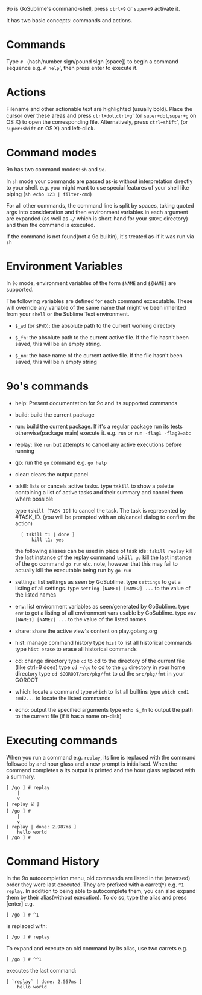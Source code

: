 9o is GoSublime's command-shell, press `ctrl+9` or `super+9` activate it.

It has two basic concepts: commands and actions.

Commands
========

Type `# ` (hash/number sign/pound sign [space]) to begin a command sequence e.g. `# help`', then press enter to execute it.

Actions
=======

Filename and other actionable text are highlighted (usually bold).
Place the cursor over these areas and press `ctrl+dot`,`ctrl+g`' (or `super+dot`,`super+g` on OS X) to open the corresponding file.
Alternatively, press `ctrl+shift`', (or `super+shift` on OS X) and left-click.

Command modes
=============

9o has two command modes: `sh` and `9o`.

In `sh` mode your commands are passed as-is without interpretation directly to your shell.
e.g. you might want to use special features of your shell like piping (`sh echo 123 | filter-cmd`)

For all other commands, the command line is split by spaces, taking quoted args into consideration
and then environment variables in each argument are expanded (as well as `~/` which
is short-hand for your `$HOME` directory) and then the command is executed.

If the command is not found(not a 9o builtin), it's treated as-if it was run via `sh`

Environment Variables
=====================

In `9o` mode, environment variables of the form `$NAME` and `${NAME}` are supported.

The following variables are defined for each command excecutable. These will override any variable
of the same name that might've been inherited from your `shell` or the Sublime Text environment.

* `$_wd` (or `$PWD`): the absolute path to the current working directory

* `$_fn`: the absolute path to the current active file. If the file hasn't been saved, this will be
          an empty string.

* `$_nm`: the base name of the current active file. If the file hasn't been saved, this will be n empty string

9o's commands
==================

* help: Present documentation for 9o and its supported commands

* build: build the current package

* run: build the current package. If it's a regular package run its tests otherwise(package main)
		   execute it. e.g. `run` or `run -flag1 -flag2=abc`

* replay: like `run` but attempts to cancel any active executions before running

* go: run the `go` command e.g. `go help`

* clear: clears the output panel

* tskill: lists or cancels active tasks.
	type `tskill` to show a palette containing a list of active tasks and their summary and cancel them where possible

	type `tskill [TASK ID]` to cancel the task. The task is represented by #TASK_ID. (you will be prompted with an ok/cancel dialog to confirm the action)

		[ tskill t1 | done ]
			kill t1: yes

	the following aliases can be used in place of task ids:
		`tskill replay` kill the last instance of the replay command
		`tskill go` kill the last instance of the go command `go run` etc. note, however that this may fail to actually kill the executable being run by `go run`

* settings: list settings as seen by GoSublime.
	type `settings` to get a listing of all settings.
	type `setting [NAME1] [NAME2] ...` to the value of the listed names

* env: list environment variables as seen/generated by GoSublime.
	type `env` to get a listing of all environment vars usable by GoSublime.
	type `env [NAME1] [NAME2] ...` to the value of the listed names

* share: share the active view's content on play.golang.org

* hist: manage command history
	type `hist` to list all historical commands
	type `hist erase` to erase all historical commands

* cd: change directory
	type `cd` to cd to the directory of the current file (like ctrl+9 does)
	type `cd ~/go` to cd to the `go` directory in your home directory
	type `cd $GOROOT/src/pkg/fmt` to cd the `src/pkg/fmt` in your GOROOT

* which: locate a command
	type `which` to list all builtins
	type `which cmd1 cmd2...` to locate the listed commands

* echo: output the specified arguments
	type `echo $_fn` to output the path to the current file (if it has a name on-disk)

Executing commands
==================

When you run a command e.g. `replay`, its line is replaced with the command followed by and hour glass
and a new prompt is initialised. When the command completes a its output is printed and the hour glass
replaced with a summary.

	[ /go ] # replay
		|
		v
	[ replay ⌛ ]
	[ /go ] #
		|
		v
	[ replay | done: 2.987ms ]
		hello world
	[ /go ] #


Command History
===============

In the 9o autocompletion menu, old commands are listed in the (reversed) order they were last executed.
They are prefixed with a carret(^) e.g. `^1 replay`. In addition to being able to autocomplete them,
you can also expand them by their alias(without execution). To do so, type the alias and press [enter] e.g.

	[ /go ] # ^1

is replaced with:

	[ /go ] # replay


To expand and execute an old command by its alias, use two carrets e.g.

	[ /go ] # ^^1

executes the last command:

	[ `replay` | done: 2.557ms ]
		hello world

